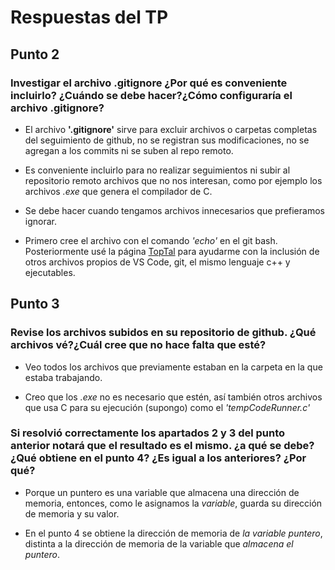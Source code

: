 # Respuestas del TP

## Punto 2

### Investigar el archivo .gitignore ¿Por qué es conveniente incluirlo? ¿Cuándo se debe hacer?¿Cómo configuraría el archivo .gitignore?

* El archivo **'.gitignore'** sirve para excluir archivos o carpetas completas del seguimiento de github, no se registran sus modificaciones, no se agregan a los commits ni se suben al repo remoto.

* Es conveniente incluirlo para no realizar seguimientos ni subir al repositorio remoto archivos que no nos interesan, como por ejemplo los archivos *.exe* que genera el compilador de C.

* Se debe hacer cuando tengamos archivos innecesarios que prefieramos ignorar.

* Primero cree el archivo con el comando *'echo'* en el git bash. Posteriormente usé la página [TopTal](https://www.toptal.com/developers/gitignore/api/executable,visualstudiocode,c++,git) para ayudarme con la inclusión de otros archivos propios de VS Code, git, el mismo lenguaje c++ y ejecutables.

## Punto 3 

### Revise los archivos subidos en su repositorio de github. ¿Qué archivos vé?¿Cuál cree que no hace falta que esté?

* Veo todos los archivos que previamente estaban en la carpeta en la que estaba trabajando.

* Creo que los *.exe* no es necesario que estén, así también otros archivos que usa C para su ejecución (supongo) como el *'tempCodeRunner.c'*

### Si resolvió correctamente los apartados 2 y 3 del punto anterior notará que el resultado es el mismo. ¿a qué se debe? ¿Qué obtiene en el punto 4? ¿Es igual a los anteriores? ¿Por qué?

* Porque un puntero es una variable que almacena una dirección de memoria, entonces, como le asignamos la *variable*, guarda su dirección de memoria y su valor.

* En el punto 4 se obtiene la dirección de memoria de *la variable puntero*, distinta a la dirección de memoria de la variable que *almacena el puntero*.
